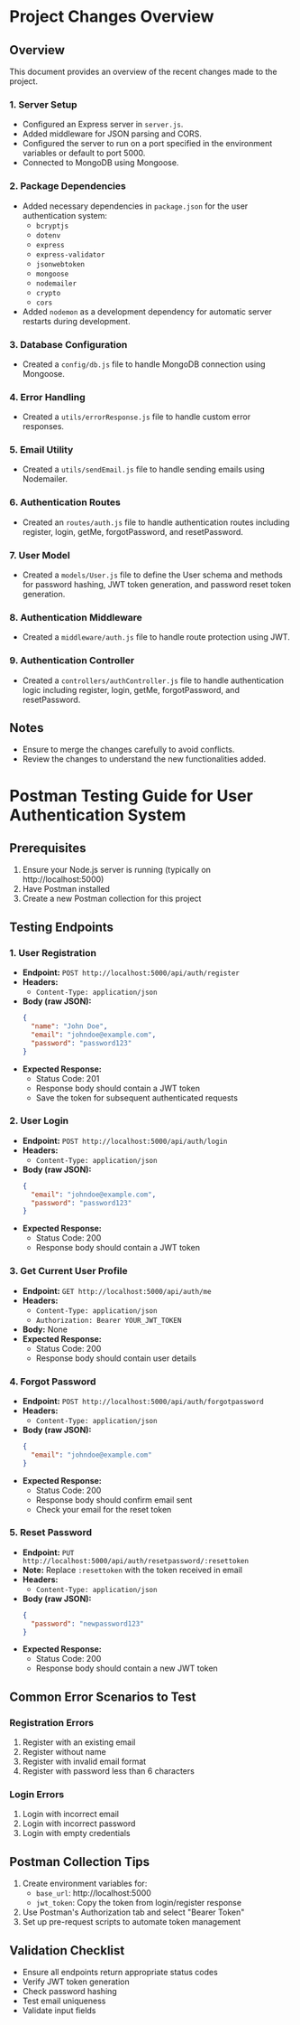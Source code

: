 # Project Changes Overview

## Overview
This document provides an overview of the recent changes made to the project.

### 1. Server Setup
- Configured an Express server in `server.js`.
- Added middleware for JSON parsing and CORS.
- Configured the server to run on a port specified in the environment variables or default to port 5000.
- Connected to MongoDB using Mongoose.

### 2. Package Dependencies
- Added necessary dependencies in `package.json` for the user authentication system:
  - `bcryptjs`
  - `dotenv`
  - `express`
  - `express-validator`
  - `jsonwebtoken`
  - `mongoose`
  - `nodemailer`
  - `crypto`
  - `cors`
- Added `nodemon` as a development dependency for automatic server restarts during development.

### 3. Database Configuration
- Created a `config/db.js` file to handle MongoDB connection using Mongoose.

### 4. Error Handling
- Created a `utils/errorResponse.js` file to handle custom error responses.

### 5. Email Utility
- Created a `utils/sendEmail.js` file to handle sending emails using Nodemailer.

### 6. Authentication Routes
- Created an `routes/auth.js` file to handle authentication routes including register, login, getMe, forgotPassword, and resetPassword.

### 7. User Model
- Created a `models/User.js` file to define the User schema and methods for password hashing, JWT token generation, and password reset token generation.

### 8. Authentication Middleware
- Created a `middleware/auth.js` file to handle route protection using JWT.

### 9. Authentication Controller
- Created a `controllers/authController.js` file to handle authentication logic including register, login, getMe, forgotPassword, and resetPassword.

## Notes
- Ensure to merge the changes carefully to avoid conflicts.
- Review the changes to understand the new functionalities added.

# Postman Testing Guide for User Authentication System

## Prerequisites
1. Ensure your Node.js server is running (typically on http://localhost:5000)
2. Have Postman installed
3. Create a new Postman collection for this project

## Testing Endpoints

### 1. User Registration
- **Endpoint:** `POST http://localhost:5000/api/auth/register`
- **Headers:** 
  - `Content-Type: application/json`
- **Body (raw JSON):**
  ```json
  {
    "name": "John Doe",
    "email": "johndoe@example.com",
    "password": "password123"
  }
  ```
- **Expected Response:**
  - Status Code: 201
  - Response body should contain a JWT token
  - Save the token for subsequent authenticated requests

### 2. User Login
- **Endpoint:** `POST http://localhost:5000/api/auth/login`
- **Headers:** 
  - `Content-Type: application/json`
- **Body (raw JSON):**
  ```json
  {
    "email": "johndoe@example.com",
    "password": "password123"
  }
  ```
- **Expected Response:**
  - Status Code: 200
  - Response body should contain a JWT token

### 3. Get Current User Profile
- **Endpoint:** `GET http://localhost:5000/api/auth/me`
- **Headers:** 
  - `Content-Type: application/json`
  - `Authorization: Bearer YOUR_JWT_TOKEN`
- **Body:** None
- **Expected Response:**
  - Status Code: 200
  - Response body should contain user details

### 4. Forgot Password
- **Endpoint:** `POST http://localhost:5000/api/auth/forgotpassword`
- **Headers:** 
  - `Content-Type: application/json`
- **Body (raw JSON):**
  ```json
  {
    "email": "johndoe@example.com"
  }
  ```
- **Expected Response:**
  - Status Code: 200
  - Response body should confirm email sent
  - Check your email for the reset token

### 5. Reset Password
- **Endpoint:** `PUT http://localhost:5000/api/auth/resetpassword/:resettoken`
- **Note:** Replace `:resettoken` with the token received in email
- **Headers:** 
  - `Content-Type: application/json`
- **Body (raw JSON):**
  ```json
  {
    "password": "newpassword123"
  }
  ```
- **Expected Response:**
  - Status Code: 200
  - Response body should contain a new JWT token

## Common Error Scenarios to Test

### Registration Errors
1. Register with an existing email
2. Register without name
3. Register with invalid email format
4. Register with password less than 6 characters

### Login Errors
1. Login with incorrect email
2. Login with incorrect password
3. Login with empty credentials

## Postman Collection Tips
1. Create environment variables for:
   - `base_url`: http://localhost:5000
   - `jwt_token`: Copy the token from login/register response
2. Use Postman's Authorization tab and select "Bearer Token"
3. Set up pre-request scripts to automate token management

## Validation Checklist
- Ensure all endpoints return appropriate status codes
- Verify JWT token generation
- Check password hashing
- Test email uniqueness
- Validate input fields

